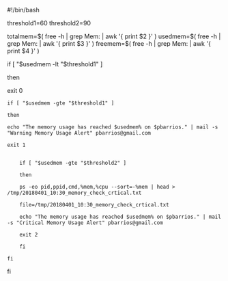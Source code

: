 

#!/bin/bash

threshold1=60
threshold2=90

totalmem=$( free -h | grep Mem: | awk '{ print $2 }' )
usedmem=$( free -h | grep Mem: | awk '{ print $3 }' )
freemem=$( free -h | grep Mem: | awk '{ print $4 }' )


if [ "$usedmem -lt "$threshold1" ]

then 

exit 0

	if [ "$usedmem -gte "$threshold1" ]

	then

	echo "The memory usage has reached $usedmem% on $pbarrios." | mail -s "Warning Memory Usage Alert" pbarrios@gmail.com

	exit 1


		if [ "$usedmem -gte "$threshold2" ]

		then
	
		ps -eo pid,ppid,cmd,%mem,%cpu --sort=-%mem | head > /tmp/20180401_10:30_memory_check_crtical.txt 
	
		file=/tmp/20180401_10:30_memory_check_crtical.txt

		echo "The memory usage has reached $usedmem% on $pbarrios." | mail -s "Critical Memory Usage Alert" pbarrios@gmail.com

		exit 2

		fi

	fi

fi
